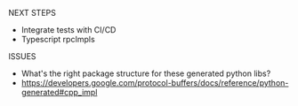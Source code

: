NEXT STEPS
- Integrate tests with CI/CD
- Typescript rpcImpls

ISSUES
- What's the right package structure for these generated python libs?
- https://developers.google.com/protocol-buffers/docs/reference/python-generated#cpp_impl
